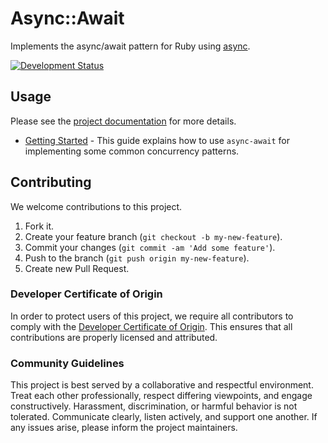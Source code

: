 # Async::Await

Implements the async/await pattern for Ruby using [async](https://github.com/socketry/async).

[![Development Status](https://github.com/socketry/async-await/workflows/Test/badge.svg)](https://github.com/socketry/async-await/actions?workflow=Test)

## Usage

Please see the [project documentation](https://socketry.github.io/async-await/) for more details.

  - [Getting Started](https://socketry.github.io/async-await/guides/getting-started/index) - This guide explains how to use `async-await` for implementing some common concurrency patterns.

## Contributing

We welcome contributions to this project.

1.  Fork it.
2.  Create your feature branch (`git checkout -b my-new-feature`).
3.  Commit your changes (`git commit -am 'Add some feature'`).
4.  Push to the branch (`git push origin my-new-feature`).
5.  Create new Pull Request.

### Developer Certificate of Origin

In order to protect users of this project, we require all contributors to comply with the [Developer Certificate of Origin](https://developercertificate.org/). This ensures that all contributions are properly licensed and attributed.

### Community Guidelines

This project is best served by a collaborative and respectful environment. Treat each other professionally, respect differing viewpoints, and engage constructively. Harassment, discrimination, or harmful behavior is not tolerated. Communicate clearly, listen actively, and support one another. If any issues arise, please inform the project maintainers.
